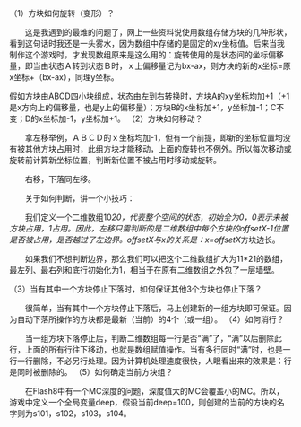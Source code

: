 （1）方块如何旋转（变形）？

　　这是我遇到的最难的问题了，网上一些资料说使用数组存储方块的几种形状，看到这句话时我还是一头雾水，因为数组中存储的是固定的xy坐标值。后来当我制作这个游戏时，才发现数组原来是这么用的：旋转使用的是状态间的坐标偏移量，即当由状态Ａ转到状态Ｂ时，ｘ上偏移量记为bx-ax，则方块的新的x坐标=原x坐标+（bx-ax），同理y坐标。

假如方块由ABCD四小块组成，状态由左到右转换时，方块A的xy坐标均加+1（+1是x方向上的偏移量，也是y上的偏移量）；方块B的x坐标加+1，y坐标加-1；C不变；D的x坐标加-1，y坐标加+1。
（2）方块如何移动？

　　拿左移举例，ＡＢＣＤ的ｘ坐标均加-1，但有一个前提，即新的坐标位置均没有被其他方块占用时，此组方块才能移动，上面的旋转也不例外。所以每次移动或旋转前计算新坐标位置，判断新位置不被占用时移动或旋转。

　　右移，下落同左移。

　　关于如何判断，讲一个小技巧：

　　我们定义一个二维数组10*20，代表整个空间的状态，初始全为0，0表示未被方块占用，1占用。因此，左移只需判断的是二维数组中每个方块的offsetX-1位置是否被占用，是否越过了左边界。offsetX与x的关系是：x=offsetX*方块边长。

　　如果我们不想判断边界，那么我们可以把这个二维数组扩大为11*21的数组，最左列、最右列和底行初始化为1，相当于在原有二维数组之外包了一层墙壁。

（3）当有其中一个方块停止下落时，如何保证其他3个方块也停止下落？

　　很简单，当有其中一个方块停止下落后，马上创建新的一组方块即可保证。因为自动下落所操作的方块都是最新（当前）的4个（或一组）。
（4）如何消行？

　　当一组方块下落停止后，判断二维数组每一行是否“满”了，“满”以后删除此行，上面的所有行往下移动，也就是数组赋值操作。当有多行同时“满”时，也是一行一行删除，不必另行处理。因为计算机处理速度很快，人眼看出来的效果是：行是同时被删除的。
（5）如何确定当前方块组？

　　在Flash8中有一个MC深度的问题，深度值大的MC会覆盖小的MC。所以，游戏中定义一个全局变量deep，假设当前deep=100，则创建的当前的方块的名字则为s101，s102，s103，s104。